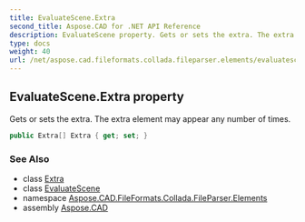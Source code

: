 ```yaml
---
title: EvaluateScene.Extra
second_title: Aspose.CAD for .NET API Reference
description: EvaluateScene property. Gets or sets the extra. The extra element may appear any number of times
type: docs
weight: 40
url: /net/aspose.cad.fileformats.collada.fileparser.elements/evaluatescene/extra/
---
```

## EvaluateScene.Extra property

Gets or sets the extra. The extra element may appear any number of times.

```csharp
public Extra[] Extra { get; set; }
```

### See Also

* class [Extra](../../extra/)
* class [EvaluateScene](../)
* namespace [Aspose.CAD.FileFormats.Collada.FileParser.Elements](../../evaluatescene/)
* assembly [Aspose.CAD](../../../)


